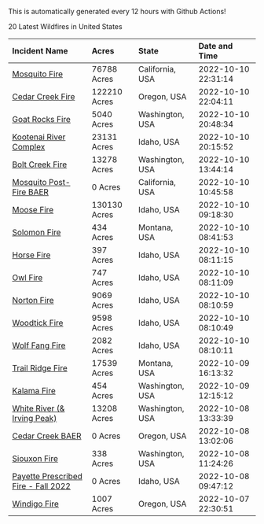This is automatically generated every 12 hours with Github Actions!

20 Latest Wildfires in United States

 | Incident Name | Acres | State | Date and Time |
|:---|:---|:---|:---|
| [Mosquito Fire](https://inciweb.nwcg.gov/incident/8398/) | 76788 Acres | California, USA | 2022-10-10 22:31:14 |
| [Cedar Creek Fire](https://inciweb.nwcg.gov/incident/8307/) | 122210 Acres | Oregon, USA | 2022-10-10 22:04:11 |
| [Goat Rocks Fire](https://inciweb.nwcg.gov/incident/8415/) | 5040 Acres | Washington, USA | 2022-10-10 20:48:34 |
| [Kootenai River Complex ](https://inciweb.nwcg.gov/incident/8378/) | 23131 Acres | Idaho, USA | 2022-10-10 20:15:52 |
| [Bolt Creek Fire](https://inciweb.nwcg.gov/incident/8417/) | 13278 Acres | Washington, USA | 2022-10-10 13:44:14 |
| [Mosquito Post-Fire BAER](https://inciweb.nwcg.gov/incident/8430/) | 0 Acres | California, USA | 2022-10-10 10:45:58 |
| [Moose Fire](https://inciweb.nwcg.gov/incident/8249/) | 130130 Acres | Idaho, USA | 2022-10-10 09:18:30 |
| [Solomon Fire](https://inciweb.nwcg.gov/incident/8370/) | 434 Acres | Montana, USA | 2022-10-10 08:41:53 |
| [Horse Fire ](https://inciweb.nwcg.gov/incident/8423/) | 397 Acres | Idaho, USA | 2022-10-10 08:11:15 |
| [Owl Fire](https://inciweb.nwcg.gov/incident/8416/) | 747 Acres | Idaho, USA | 2022-10-10 08:11:09 |
| [Norton Fire](https://inciweb.nwcg.gov/incident/8308/) | 9069 Acres | Idaho, USA | 2022-10-10 08:10:59 |
| [Woodtick Fire](https://inciweb.nwcg.gov/incident/8253/) | 9598 Acres | Idaho, USA | 2022-10-10 08:10:49 |
| [Wolf Fang Fire](https://inciweb.nwcg.gov/incident/8273/) | 2082 Acres | Idaho, USA | 2022-10-10 08:10:11 |
| [Trail Ridge Fire](https://inciweb.nwcg.gov/incident/8365/) | 17539 Acres | Montana, USA | 2022-10-09 16:13:32 |
| [Kalama Fire](https://inciweb.nwcg.gov/incident/8420/) | 454 Acres | Washington, USA | 2022-10-09 12:15:12 |
| [White River (& Irving Peak)](https://inciweb.nwcg.gov/incident/8329/) | 13208 Acres | Washington, USA | 2022-10-08 13:33:39 |
| [Cedar Creek BAER](https://inciweb.nwcg.gov/incident/8434/) | 0 Acres | Oregon, USA | 2022-10-08 13:02:06 |
| [Siouxon Fire](https://inciweb.nwcg.gov/incident/8436/) | 338 Acres | Washington, USA | 2022-10-08 11:24:26 |
| [Payette Prescribed Fire - Fall 2022](https://inciweb.nwcg.gov/incident/8424/) | 0 Acres | Idaho, USA | 2022-10-08 09:47:12 |
| [Windigo Fire](https://inciweb.nwcg.gov/incident/8292/) | 1007 Acres | Oregon, USA | 2022-10-07 22:30:51 |
